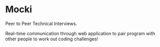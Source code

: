# Mocki

Peer to Peer Technical Interviews.

Real-time communication through web application to pair program with other people to work out coding challenges!

